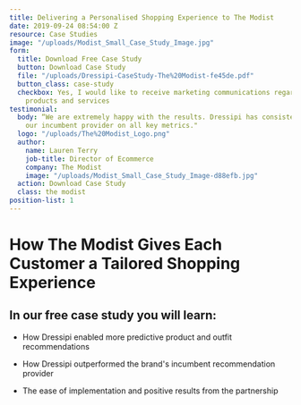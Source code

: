 ```yaml
---
title: Delivering a Personalised Shopping Experience to The Modist
date: 2019-09-24 08:54:00 Z
resource: Case Studies
image: "/uploads/Modist_Small_Case_Study_Image.jpg"
form:
  title: Download Free Case Study
  button: Download Case Study
  file: "/uploads/Dressipi-CaseStudy-The%20Modist-fe45de.pdf"
  button_class: case-study
  checkbox: Yes, I would like to receive marketing communications regarding Dressipi
    products and services
testimonial:
  body: “We are extremely happy with the results. Dressipi has consistently outperformed
    our incumbent provider on all key metrics."
  logo: "/uploads/The%20Modist_Logo.png"
  author:
    name: Lauren Terry
    job-title: Director of Ecommerce
    company: The Modist
    image: "/uploads/Modist_Small_Case_Study_Image-d88efb.jpg"
  action: Download Case Study
  class: the modist
position-list: 1
---
```


# How The Modist Gives Each Customer a Tailored Shopping Experience

## In our free case study you will learn:

- How Dressipi enabled more predictive product and outfit recommendations

- How Dressipi outperformed the brand's incumbent recommendation provider

- The ease of implementation and positive results from the partnership